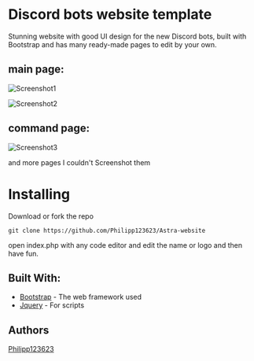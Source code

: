 # Discord bots website template
Stunning website with good UI design for the new Discord bots, built with Bootstrap and has many ready-made pages to edit by your own.

## main page:

![Screenshot1](https://cdn.discordapp.com/attachments/983111043842719814/983328525442494484/unknown.png)

![Screenshot2](https://cdn.discordapp.com/attachments/983111043842719814/983329534139056178/unknown.png)

## command page:
![Screenshot3](https://cdn.discordapp.com/attachments/983111043842719814/983329265145757736/unknown.png)

and more pages I couldn't Screenshot them

# Installing
Download or fork the repo

`git clone https://github.com/Philipp123623/Astra-website`

open index.php with any code editor and edit the name or logo and then have fun.

## Built With: 

* [Bootstrap](https://getbootstrap.com/) - The web framework used
* [Jquery](https://jquery.com/) - For scripts

## Authors

[Philipp123623](https://github.com/Philipp123623/)
